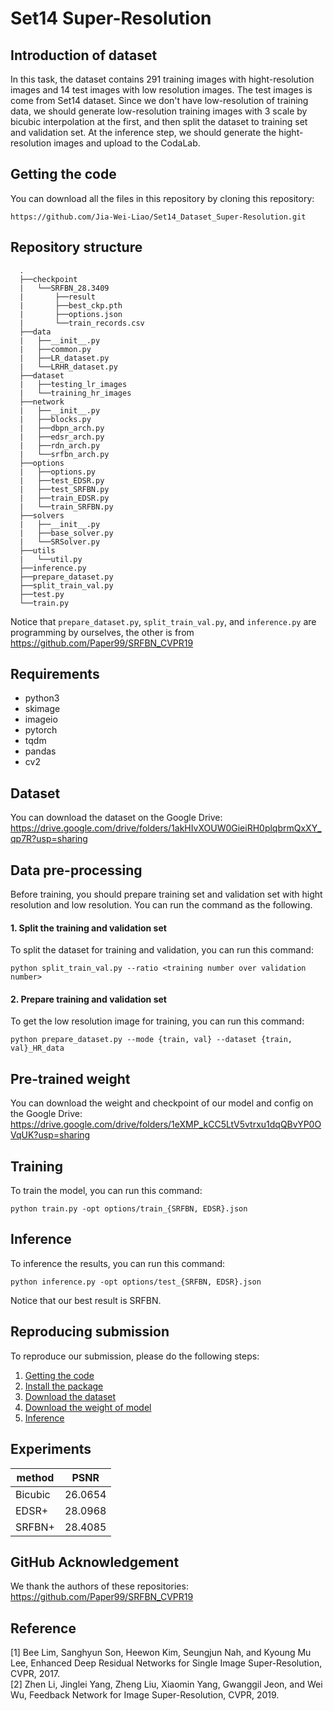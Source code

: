 # Set14 Super-Resolution


## Introduction of dataset
In this task, the dataset contains 291 training images with hight-resolution images and 14 test images with low resolution images. The test images is come from Set14 dataset. Since we don't have low-resolution of training data, we should generate low-resolution training images with 3 scale by bicubic interpolation at the first, and then split the dataset to training set and validation set. At the inference step, we should generate the hight-resolution images and upload to the CodaLab.

## Getting the code
You can download all the files in this repository by cloning this repository:
```
https://github.com/Jia-Wei-Liao/Set14_Dataset_Super-Resolution.git
```


## Repository structure
      .
      ├──checkpoint
      |   └──SRFBN_28.3409
      |       ├──result
      |       ├──best_ckp.pth
      |       ├──options.json
      |       └──train_records.csv
      ├──data
      |   ├──__init__.py
      |   ├──common.py
      |   ├──LR_dataset.py
      |   └──LRHR_dataset.py
      ├──dataset
      |   ├──testing_lr_images
      |   └──training_hr_images
      ├──network
      |   ├──__init__.py
      |   ├──blocks.py
      |   ├──dbpn_arch.py
      |   ├──edsr_arch.py
      |   ├──rdn_arch.py
      |   └──srfbn_arch.py
      ├──options
      |   ├──options.py
      |   ├──test_EDSR.py
      |   ├──test_SRFBN.py
      |   ├──train_EDSR.py 
      |   └──train_SRFBN.py
      ├──solvers
      |   ├──__init__.py
      |   ├──base_solver.py
      |   └──SRSolver.py
      ├──utils
      |   └──util.py
      ├──inference.py
      ├──prepare_dataset.py
      ├──split_train_val.py
      ├──test.py
      └──train.py

Notice that `prepare_dataset.py`, `split_train_val.py`, and `inference.py` are programming by ourselves, the other is from https://github.com/Paper99/SRFBN_CVPR19


## Requirements
- python3
- skimage
- imageio
- pytorch
- tqdm
- pandas
- cv2


## Dataset
You can download the dataset on the Google Drive:  
https://drive.google.com/drive/folders/1akHIvXOUW0GieiRH0plqbrmQxXY_qp7R?usp=sharing


## Data pre-processing
Before training, you should prepare training set and validation set with hight resolution and low resolution. You can run the command as the following.
#### 1. Split the training and validation set
To split the dataset for training and validation, you can run this command:
```
python split_train_val.py --ratio <training number over validation number>
```

#### 2. Prepare training and validation set
To get the low resolution image for training, you can run this command:
```
python prepare_dataset.py --mode {train, val} --dataset {train, val}_HR_data
```


## Pre-trained weight
You can download the weight and checkpoint of our model and config on the Google Drive:  
https://drive.google.com/drive/folders/1eXMP_kCC5LtV5vtrxu1dqQBvYP0OVqUK?usp=sharing


## Training
To train the model, you can run this command:
```
python train.py -opt options/train_{SRFBN, EDSR}.json
```


## Inference
To inference the results, you can run this command:
```
python inference.py -opt options/test_{SRFBN, EDSR}.json
```
Notice that our best result is SRFBN.

## Reproducing submission
To reproduce our submission, please do the following steps:
1. [Getting the code](https://github.com/Jia-Wei-Liao/Set14_Dataset_Super-Resolution#Getting-the-code)
2. [Install the package](https://github.com/Jia-Wei-Liao/Set14_Dataset_Super-Resolution#requirements)
3. [Download the dataset](https://github.com/Jia-Wei-Liao/Set14_Dataset_Super-Resolution#dataset)
4. [Download the weight of model](https://github.com/Jia-Wei-Liao/Set14_Dataset_Super-Resolution#pre-trained-weight)
5. [Inference](https://github.com/Jia-Wei-Liao/Set14_Dataset_Super-Resolution#inference)


## Experiments
| method  | PSNR      |
| ------  | --------- |
| Bicubic | 26.0654   |
| EDSR+   | 28.0968   |
| SRFBN+  | 28.4085   |


## GitHub Acknowledgement
We thank the authors of these repositories:  
https://github.com/Paper99/SRFBN_CVPR19 


## Reference
[1] Bee Lim, Sanghyun Son, Heewon Kim, Seungjun Nah, and Kyoung Mu Lee, Enhanced Deep Residual Networks for Single Image Super-Resolution, CVPR, 2017.  
[2] Zhen Li, Jinglei Yang, Zheng Liu, Xiaomin Yang, Gwanggil Jeon, and Wei Wu, Feedback Network for Image Super-Resolution, CVPR, 2019.
